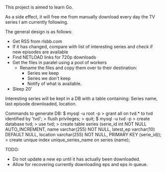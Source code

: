 This project is aimed to learn Go.

As a side effect, it will free me from manually download every day the TV 
series I am currently following.

The general design is as follows:
* Get RSS from rlsbb.com
* If it has changed, compare with list of interesting series and check if
  new episodes are available
* Find NETLOAD links for 720p downloads
* Get the files in paralel using a pool of workers
  * Rename the files and copy them over to their destination:
    * Series we keep
    * Series we don't keep
    * Notify of what is available.
* Sleep 20'

Interesting series will be kept in a DB with a table containing: Series name, last episode downloaded, location.

Commands to generate DB:
    $ mysql -u root -p 
    > grant all on tvd.* to tvd identified by 'tvd';
    > flush privileges;
    > quit;
    $ mysql -u tvd -p
    > create database tvd;
    > use tvd;
    > create table series (serie_id int NOT NULL AUTO_INCREMENT, name varchar(255) NOT NULL, latest_ep varchar(10) DEFAULT NULL, location varchar(255) NOT NULL, PRIMARY KEY (serie_id));
    > create unique index unique_series_name on series (name);

TODO:
* Do not update a new ep until it has actually been downloaded.
* Allow for recovering currently downloading eps and eps in queue.
